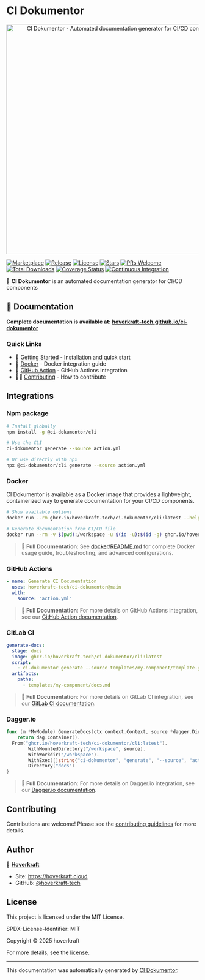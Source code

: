 # CI Dokumentor

<p align="center">
  <a href="https://github.com/hoverkraft-tech/ci-dokumentor" target="_blank"><img src="https://repository-images.githubusercontent.com/967387766/275872f7-f4bc-40f8-b3d2-4a39496728bc" width="600" alt="CI Dokumentor - Automated documentation generator for CI/CD components" /></a>
</p>

<!-- badges:start -->

[![Marketplace](https://img.shields.io/badge/Marketplace-ci--dokumentor-blue?logo=github-actions)](https://github.com/marketplace/actions/ci-dokumentor)
[![Release](https://img.shields.io/github/v/release/hoverkraft-tech/ci-dokumentor)](https://github.com/hoverkraft-tech/ci-dokumentor/releases)
[![License](https://img.shields.io/github/license/hoverkraft-tech/ci-dokumentor)](http://choosealicense.com/licenses/mit/)
[![Stars](https://img.shields.io/github/stars/hoverkraft-tech/ci-dokumentor?style=social)](https://img.shields.io/github/stars/hoverkraft-tech/ci-dokumentor?style=social)
[![PRs Welcome](https://img.shields.io/badge/PRs-welcome-brightgreen.svg)](https://github.com/hoverkraft-tech/ci-dokumentor/blob/main/CONTRIBUTING.md)
[![Total Downloads](https://img.shields.io/npm/dm/@ci-dokumentor/cli)](https://www.npmjs.com/package/@ci-dokumentor/cli)
[![Coverage Status](https://codecov.io/gh/hoverkraft-tech/ci-dokumentor/branch/main/graph/badge.svg)](https://codecov.io/gh/hoverkraft-tech/ci-dokumentor)
[![Continuous Integration](https://github.com/hoverkraft-tech/ci-dokumentor/actions/workflows/main-ci.yml/badge.svg)](https://github.com/hoverkraft-tech/ci-dokumentor/actions/workflows/main-ci.yml)

<!-- badges:end -->

📢 **CI Dokumentor** is an automated documentation generator for CI/CD components

## 📖 Documentation

**Complete documentation is available at: [hoverkraft-tech.github.io/ci-dokumentor](https://hoverkraft-tech.github.io/ci-dokumentor)**

### Quick Links

- 🚀 [Getting Started](./docs/content/getting-started/installation.md) - Installation and quick start
- 🐳 [Docker](./docs/content/integrations/docker.md) - Docker integration guide
- 🔧 [GitHub Action](./docs/content/integrations/github-action.md) - GitHub Actions integration
- 👨‍💻 [Contributing](./docs/content/developers/contributing.md) - How to contribute

## Integrations

### Npm package

```bash
# Install globally
npm install -g @ci-dokumentor/cli

# Use the CLI
ci-dokumentor generate --source action.yml

# Or use directly with npx
npx @ci-dokumentor/cli generate --source action.yml
```

### Docker

CI Dokumentor is available as a Docker image that provides a lightweight, containerized way to generate documentation for your CI/CD components.

```bash
# Show available options
docker run --rm ghcr.io/hoverkraft-tech/ci-dokumentor/cli:latest --help

# Generate documentation from CI/CD file
docker run --rm -v $(pwd):/workspace -u $(id -u):$(id -g) ghcr.io/hoverkraft-tech/ci-dokumentor/cli:latest generate --source /workspace/action.yml
```

> **📖 Full Documentation**: See [docker/README.md](docker/README.md) for complete Docker usage guide, troubleshooting, and advanced configurations.

### GitHub Actions

<!-- examples:start -->

```yaml
- name: Generate CI Documentation
  uses: hoverkraft-tech/ci-dokumentor@main
  with:
    source: "action.yml"
```

<!-- examples:end -->

> **📖 Full Documentation**: For more details on GitHub Actions integration, see our [GitHub Action documentation](./packages/docs/content/integrations/github-action.md).

### GitLab CI

```yaml
generate-docs:
  stage: docs
  image: ghcr.io/hoverkraft-tech/ci-dokumentor/cli:latest
  script:
    - ci-dokumentor generate --source templates/my-component/template.yml
  artifacts:
    paths:
      - templates/my-component/docs.md
```

> **📖 Full Documentation**: For more details on GitLab CI integration, see our [GitLab CI documentation](./packages/docs/content/integrations/gitlab-ci.md).

### Dagger.io

```go
func (m *MyModule) GenerateDocs(ctx context.Context, source *dagger.Directory) *dagger.Directory {
    return dag.Container().
  From("ghcr.io/hoverkraft-tech/ci-dokumentor/cli:latest").
        WithMountedDirectory("/workspace", source).
        WithWorkdir("/workspace").
        WithExec([]string{"ci-dokumentor", "generate", "--source", "action.yml"}).
        Directory("docs")
}
```

> **📖 Full Documentation**: For more details on Dagger.io integration, see our [Dagger.io documentation](./packages/docs/content/integrations/dagger.md).

<!-- contributing:start -->

## Contributing

Contributions are welcome! Please see the [contributing guidelines](https://github.com/hoverkraft-tech/ci-dokumentor/blob/main/CONTRIBUTING.md) for more details.

<!-- contributing:end -->

<!-- security:start -->
<!-- security:end -->

## Author

👤 **[Hoverkraft](https://hoverkraft.cloud)**

- Site: <https://hoverkraft.cloud>
- GitHub: [@hoverkraft-tech](https://github.com/hoverkraft-tech)

<!-- license:start -->

## License

This project is licensed under the MIT License.

SPDX-License-Identifier: MIT

Copyright © 2025 hoverkraft

For more details, see the [license](http://choosealicense.com/licenses/mit/).

<!-- license:end -->
<!-- generated:start -->

---

This documentation was automatically generated by [CI Dokumentor](https://github.com/hoverkraft-tech/ci-dokumentor).

<!-- generated:end -->

